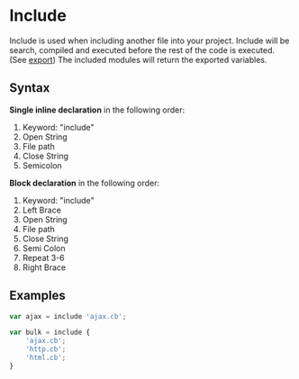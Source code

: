 Include
======

Include is used when including another file into your project. Include will be search, compiled and executed before the rest of the code is executed. (See [export](export.md)) The included modules will return the exported variables.

Syntax
------
**Single inline declaration** in the following order:

 1. Keyword: "include"
 2. Open String
 3. File path
 4. Close String
 5. Semicolon

**Block declaration** in the following order:
 1. Keyword: "include"
 2. Left Brace
 3. Open String
 4. File path
 5. Close String
 6. Semi Colon
 7. Repeat 3-6
 8. Right Brace


Examples
--------
```js
var ajax = include 'ajax.cb';
```

```js
var bulk = include {
	'ajax.cb';
	'http.cb';
	'html.cb';
}
```